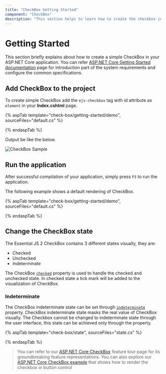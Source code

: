 ```yaml
---
title: "CheckBox Getting Started"
component: "CheckBox"
description: "This section helps to learn how to create the checkbox in ASP.NET Core application with its basic features in step-by-step procedure."
---
```


# Getting Started

This section briefly explains about how to create a simple CheckBox in your ASP.NET Core application. You can refer [ASP.NET Core Getting Started documentation](../getting-started) page for introduction part of the system requirements and configure the common specifications.

## Add CheckBox to the project

To create simple CheckBox add the `ejs-checkbox` tag with id attribute as `element` in your **Index.cshtml** page.

{% aspTab template="check-box/getting-started/demo", sourceFiles="default.cs" %}

{% endaspTab %}

Output be like the below.

![CheckBox Sample](./images/check-box.PNG)

## Run the application

 After successful compilation of your application, simply press `F5` to run the application.

 The following example shows a default rendering of CheckBox.

{% aspTab template="check-box/getting-started/demo", sourceFiles="default.cs" %}

{% endaspTab %}

## Change the CheckBox state

The Essential JS 2 CheckBox contains 3 different states visually, they are:
* Checked
* Unchecked
* Indeterminate

The CheckBox [`checked`](https://help.syncfusion.com/cr/aspnetcore-js2/Syncfusion.EJ2.Buttons.CheckBox.html#Syncfusion_EJ2_Buttons_CheckBox_Checked) property is used to handle the checked and unchecked state.
In checked state a tick mark will be added to the visualization of CheckBox.

### Indeterminate

The CheckBox indeterminate state can be set through [`indeterminate`](https://help.syncfusion.com/cr/aspnetcore-js2/Syncfusion.EJ2.Buttons.CheckBox.html#Syncfusion_EJ2_Buttons_CheckBox_Indeterminate) property.
CheckBox indeterminate state masks the real value of CheckBox visually. The Checkbox cannot be changed to indeterminate state through the user interface,
this state can be achieved only through the property.

{% aspTab template="check-box/state", sourceFiles="state.cs" %}

{% endaspTab %}

> You can refer to our [ASP.NET Core CheckBox](https://www.syncfusion.com/aspnet-core-ui-controls/checkbox) feature tour page for its groundbreaking feature representations. You can also explore our [ASP.NET Core CheckBox example](https://ej2.syncfusion.com/aspnetcore/Button/CheckBox#/material) that shows how to render the checkbox in button control
